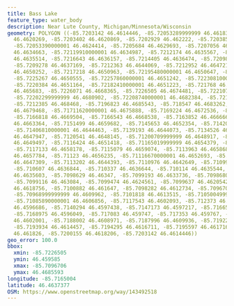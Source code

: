 ```yaml
---
title: Bass Lake
feature_type: water_body
description: Near Lute County, Michigan/Minnesota/Wisconsin
geometry: POLYGON ((-85.7203142 46.4614446, -85.72053289999999 46.4618336, -85.7206645
  46.4620269, -85.7203402 46.4620869, -85.7202929 46.462222, -85.7203854 46.4623509,
  -85.72053390000001 46.4624414, -85.7205684 46.4629693, -85.7207056 46.4634653, -85.7210968
  46.4634663, -85.72119910000001 46.4634987, -85.7212174 46.4635567, -85.72170180000001
  46.4635514, -85.7216643 46.4636157, -85.7214405 46.4636474, -85.7209841 46.4636398,
  -85.7209278 46.4637169, -85.7212363 46.4644069, -85.7212952 46.4647219, -85.7215731
  46.4650252, -85.7217218 46.4650963, -85.72195480000001 46.4650647, -85.7220671 46.4649749,
  -85.7225267 46.4650555, -85.72257860000001 46.4651242, -85.72230810000001 46.4652008,
  -85.7220384 46.4651164, -85.72182410000001 46.4651223, -85.721768 46.4651608, -85.72211
  46.465683, -85.7226071 46.4668365, -85.7226505 46.4674481, -85.72210750000001 46.4679681,
  -85.72202299999999 46.4680902, -85.72208740000001 46.4682384, -85.7217131 46.4685593,
  -85.7212385 46.468468, -85.7196823 46.4685543, -85.718547 46.4683262, -85.71773090000001
  46.4679468, -85.71711620000001 46.4675888, -85.7169224 46.4672536, -85.716551 46.4670145,
  -85.7166818 46.4669504, -85.7166543 46.4668538, -85.7163852 46.4666665, -85.7156883
  46.4663364, -85.7151499 46.4659682, -85.7145653 46.4652354, -85.714207 46.4646076,
  -85.71406810000001 46.4644463, -85.7139193 46.4644073, -85.7134526 46.4645799, -85.7124405
  46.4647947, -85.7120541 46.4648145, -85.71200709999999 46.4648917, -85.71205329999999
  46.4649497, -85.7116424 46.4651418, -85.71165019999999 46.4654379, -85.7117334 46.4655411,
  -85.7117133 46.4658178, -85.7115079 46.4659074, -85.7113963 46.4658685, -85.7114061
  46.4657784, -85.71123 46.4656235, -85.71116670000001 46.4652693, -85.71136370000001
  46.4647309, -85.7113202 46.4644393, -85.7110976 46.4642649, -85.7109954 46.4639836,
  -85.710607 46.4636844, -85.710337 46.4636644, -85.710114 46.4635544, -85.70989969999999
  46.4635603, -85.7098629 46.46347, -85.7099193 46.4633736, -85.70986809999999 46.4632724,
  -85.7099116 46.463084, -85.7099474 46.4624561, -85.7099637 46.4620542, -85.7099609
  46.4618756, -85.7100882 46.461647, -85.7098282 46.4612734, -85.7096706 46.4611442,
  -85.70968999999999 46.4609962, -85.7101818 46.4613515, -85.71050049999999 46.4609661,
  -85.71085890000001 46.4606856, -85.7117543 46.4602093, -85.712373 46.4598235, -85.7133461
  46.4596686, -85.7140294 46.4597438, -85.7147173 46.4597217, -85.71665539999999 46.459585,
  -85.7168975 46.4596049, -85.717083 46.459747, -85.717353 46.459767, -85.7180773
  46.4602001, -85.7188002 46.4608971, -85.7187996 46.4609936, -85.7192266 46.4612519,
  -85.7193934 46.4614457, -85.7194295 46.4616711, -85.7195597 46.4617165, -85.719615
  46.461826, -85.7200155 46.4618206, -85.7203142 46.4614446))
geo_error: 100.0
bbox:
  xmin: -85.7226505
  ymin: 46.459585
  xmax: -85.7096706
  ymax: 46.4685593
longitude: -85.7165004
latitude: 46.4637377
OSM: https://www.openstreetmap.org/way/143492518
---
```

